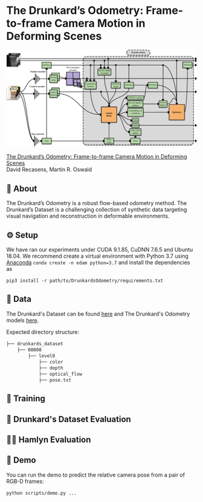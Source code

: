 # The Drunkard’s Odometry: Frame-to-frame Camera Motion in Deforming Scenes

<center><img src="assets/Overview_drunk.jpg" width="540" style="center"></center>

[The Drunkard’s Odometry: Frame-to-frame Camera Motion in Deforming Scenes]()  
David Recasens, Martin R. Oswald


## 💭 About
The Drunkard’s Odometry is a robust flow-based odometry method. 
The Drunkard’s Dataset is a challenging collection of synthetic data targeting visual navigation and reconstruction in deformable environments.


## ⚙️ Setup

We have ran our experiments under CUDA 9.1.85, CuDNN 7.6.5 and Ubuntu 18.04. We recommend create a virtual environment with Python 3.7 using [Anaconda](https://www.anaconda.com/download/) `conda create -n edam python=3.7` and install the dependencies as
```shell
pip3 install -r path/to/DrunkardsOdometry/requirements.txt
```


## 💾 Data

The Drunkard's Dataset can be found [here]() and The Drunkard's Odometry models [here]().

Expected directory structure:
```Shell
├── drunkards_dataset
    ├── 00000
        ├── level0
            ├── color
            ├── depth
            ├── optical_flow
            ├── pose.txt            
```


## 🧠 Training


## :beers: Drunkard's Dataset Evaluation


## :man_health_worker: Hamlyn Evaluation


## 	:call_me_hand: Demo

You can run the demo to predict the relative camera pose from a pair of RGB-D frames:

```
python scripts/demo.py ...
```
